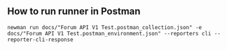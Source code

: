 ## How to run runner in Postman

```
newman run docs/"Forum API V1 Test.postman_collection.json" -e docs/"Forum API V1 Test.postman_environment.json" --reporters cli --reporter-cli-response
```

